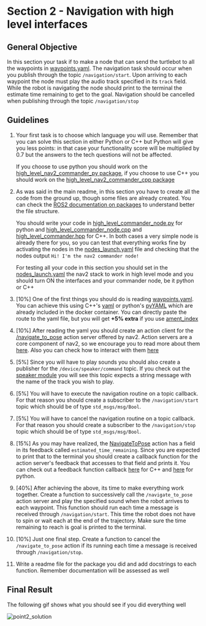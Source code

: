 # Section 2 - Navigation with high level interfaces

## General Objective

In this section your task if to make a node that can send the turtlebot to all the waypoints in [waypoints.yaml](../rover/ros2/src/tb_bringup/config/waypoints.yaml). The navigation task should occur when you publish through the topic `/navigation/start`. Upon arriving to each waypoint the node must play the audio track specified in its `track` field. While the robot is navigating the node should print to the terminal the estimate time remaining to get to the goal. Navigation should be cancelled when publishing through the topic `/navigation/stop`

## Guidelines

1. Your first task is to choose which language you will use. Remember that you can solve this section in either Python or C++ but Python will give you less points: in that case your functionality score will be multiplied by 0.7 but the answers to the tech questions will not be affected.

    If you choose to use python you should work on the [high_level_nav2_commander_py package](../rover/ros2/src/high_level_nav2_commander_py/), if you choose to use C++ you should work on the [high_level_nav2_commander_cpp package](../rover/ros2/src/high_level_nav2_commander_cpp/)

2. As was said in the main readme, in this section you have to create all the code from the ground up, though some files are already created. You can check the [ROS2 documentation on packages](https://docs.ros.org/en/dashing/Tutorials/Creating-Your-First-ROS2-Package.html) to understand better the file structure. 

    You should write your code in [high_level_commander_node.py](../rover/ros2/src/high_level_nav2_commander_py/high_level_nav2_commander_py/high_level_commander_node.py) for python and [high_level_commander_node.cpp](../rover/ros2/src/high_level_nav2_commander_cpp/src/high_level_commander_node.cpp) and [high_level_commander.hpp](../rover/ros2/src/high_level_nav2_commander_cpp/include/high_level_nav2_commander_cpp/high_level_commander.hpp) for C++. In both cases a very simple node is already there for you, so you can test that everything works fine by activating the nodes in the [nodes_launch.yaml](../configs/nodes_launch.yaml) file and checking that the nodes output `Hi! I'm the nav2 commander node!`

    For testing all your code in this section you should set in the [nodes_launch.yaml](../configs/nodes_launch.yaml) the nav2 stack to work in high level mode and you should turn ON the interfaces and your commander node, be it python or C++

3. [10%] One of the first things you should do is reading [waypoints.yaml](../rover/ros2/src/tb_bringup/config/waypoints.yaml). You can achieve this using C++'s [yaml](https://github.com/jbeder/yaml-cpp/wiki/Tutorial) or python's [pyYAML](https://pyyaml.org/wiki/PyYAMLDocumentation) which are already included in the docker container. You can directly paste the route to the yaml file, but you will get **+5% extra** if you use [ament_index](https://docs.ros2.org/latest/api/ament_index_cpp/index.html)


4. [10%] After reading the yaml you should create an action client for the [/navigate_to_pose](https://github.com/ros-planning/navigation2/blob/main/nav2_msgs/action/NavigateToPose.action) action server offered by nav2. Action servers are a core component of nav2, so we encourage you to read more about them [here](https://navigation.ros.org/concepts/index.html#action-server). Also you can check how to interact with them [here](https://docs.ros.org/en/rolling/Tutorials/Intermediate/Writing-an-Action-Server-Client/Cpp.html#writing-an-action-client)

5. [5%] Since you will have to play sounds you should also create a publisher for the `/device/speaker/command` topic. If you check out the [speaker module](../rover/ros2/src/interfaces/src/modules/speaker.cpp) you will see this topic expects a string message with the name of the track you wish to play.

6. [5%] You will have to execute the navigation routine on a topic callback. For that reason you should create a subscriber to the `/navigation/start` topic which should be of type `std_msgs/msg/Bool`. 

7. [5%] You will have to cancel the navigation routine on a topic callback. For that reason you should create a subscriber to the `/navigation/stop` topic which should be of type `std_msgs/msg/Bool`. 

8. [15%] As you may have realized, the [NavigateToPose](https://github.com/ros-planning/navigation2/blob/main/nav2_msgs/action/NavigateToPose.action) action has a field in its feedback called `estimated_time_remaining`. Since you are expected to print that to the terminal you should create a callback function for the action server's feedback that accesses to that field and prints it. You can check out a feedback function callback [here](https://docs.ros.org/en/rolling/Tutorials/Intermediate/Writing-an-Action-Server-Client/Cpp.html#writing-an-action-client) for C++ and [here](https://docs.ros.org/en/rolling/Tutorials/Intermediate/Writing-an-Action-Server-Client/Py.html#getting-feedback) for python.

9. [40%] After achieving the above, its time to make everything work together. Create a function to successively call the `/navigate_to_pose` action server and play the specified sound when the robot arrives to each waypoint. This function should run each time a message is received through `/navigation/start`. This time the robot does not have to spin or wait each at the end of the trajectory. Make sure the time remaining to reach is goal is printed to the terminal.

9. [10%] Just one final step. Create a function to cancel the `/navigate_to_pose` action if its running each time a message is received through `/navigation/stop`.

10. Write a readme file for the package you did and add docstrings to each function. Remember documentation will be assessed as well

## Final Result

The following gif shows what you should see if you did everything well

![point2_solution](https://user-images.githubusercontent.com/71234974/211886931-238a87ef-2e91-4010-accc-a2eade6d0dd9.gif)
